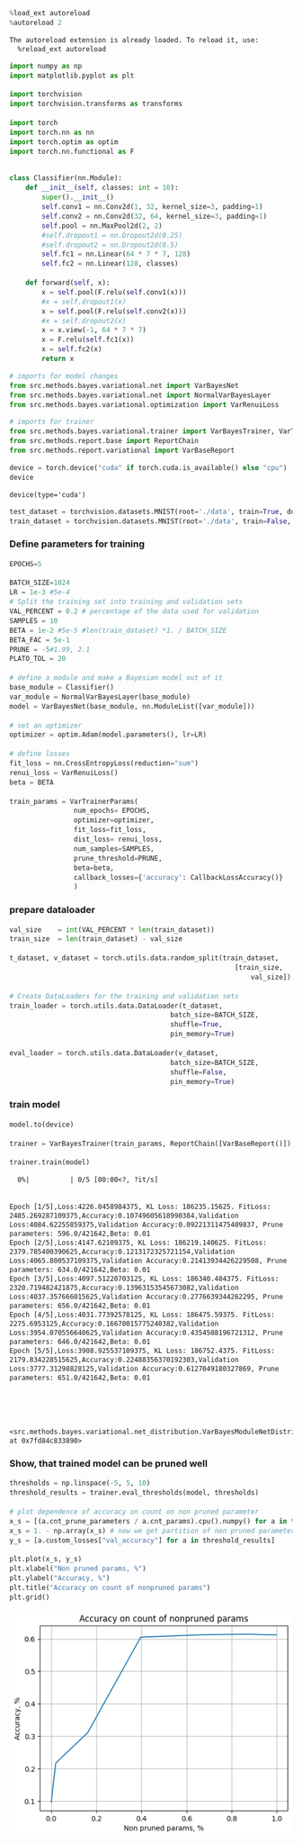```python
%load_ext autoreload
%autoreload 2
```

    The autoreload extension is already loaded. To reload it, use:
      %reload_ext autoreload



```python
import numpy as np
import matplotlib.pyplot as plt

import torchvision
import torchvision.transforms as transforms

import torch
import torch.nn as nn 
import torch.optim as optim 
import torch.nn.functional as F
```


```python

class Classifier(nn.Module): 
    def __init__(self, classes: int = 10): 
        super().__init__() 
        self.conv1 = nn.Conv2d(1, 32, kernel_size=3, padding=1) 
        self.conv2 = nn.Conv2d(32, 64, kernel_size=3, padding=1) 
        self.pool = nn.MaxPool2d(2, 2) 
        #self.dropout1 = nn.Dropout2d(0.25) 
        #self.dropout2 = nn.Dropout2d(0.5) 
        self.fc1 = nn.Linear(64 * 7 * 7, 128) 
        self.fc2 = nn.Linear(128, classes) 
  
    def forward(self, x): 
        x = self.pool(F.relu(self.conv1(x))) 
        #x = self.dropout1(x) 
        x = self.pool(F.relu(self.conv2(x))) 
        #x = self.dropout2(x) 
        x = x.view(-1, 64 * 7 * 7) 
        x = F.relu(self.fc1(x)) 
        x = self.fc2(x) 
        return x
```


```python
# imports for model changes
from src.methods.bayes.variational.net import VarBayesNet
from src.methods.bayes.variational.net import NormalVarBayesLayer
from src.methods.bayes.variational.optimization import VarRenuiLoss
```


```python
# imports for trainer
from src.methods.bayes.variational.trainer import VarBayesTrainer, VarTrainerParams, Beta_Scheduler_Plato, CallbackLossAccuracy
from src.methods.report.base import ReportChain
from src.methods.report.variational import VarBaseReport
```


```python
device = torch.device("cuda" if torch.cuda.is_available() else "cpu")
device
```




    device(type='cuda')




```python
test_dataset = torchvision.datasets.MNIST(root='./data', train=True, download=True, transform=transforms.ToTensor())
train_dataset = torchvision.datasets.MNIST(root='./data', train=False, download=True, transform=transforms.ToTensor())
```

### Define parameters for training


```python
EPOCHS=5

BATCH_SIZE=1024
LR = 1e-3 #5e-4
# Split the training set into training and validation sets 
VAL_PERCENT = 0.2 # percentage of the data used for validation 
SAMPLES = 10
BETA = 1e-2 #5e-5 #len(train_dataset) *1. / BATCH_SIZE
BETA_FAC = 5e-1
PRUNE = -5#1.99, 2.1
PLATO_TOL = 20

# define a module and make a Bayesian model out of it
base_module = Classifier()
var_module = NormalVarBayesLayer(base_module)
model = VarBayesNet(base_module, nn.ModuleList([var_module]))

# set an optimizer
optimizer = optim.Adam(model.parameters(), lr=LR)

# define losses
fit_loss = nn.CrossEntropyLoss(reduction="sum") 
renui_loss = VarRenuiLoss()
beta = BETA

train_params = VarTrainerParams(
                num_epochs= EPOCHS, 
                optimizer=optimizer, 
                fit_loss=fit_loss, 
                dist_loss= renui_loss,
                num_samples=SAMPLES,
                prune_threshold=PRUNE,
                beta=beta,
                callback_losses={'accuracy': CallbackLossAccuracy()}
                )
```

### prepare dataloader


```python
val_size    = int(VAL_PERCENT * len(train_dataset)) 
train_size  = len(train_dataset) - val_size 

t_dataset, v_dataset = torch.utils.data.random_split(train_dataset,  
                                                        [train_size,  
                                                            val_size]) 

# Create DataLoaders for the training and validation sets 
train_loader = torch.utils.data.DataLoader(t_dataset,  
                                        batch_size=BATCH_SIZE,  
                                        shuffle=True, 
                                        pin_memory=True) 

eval_loader = torch.utils.data.DataLoader(v_dataset,  
                                        batch_size=BATCH_SIZE,  
                                        shuffle=False, 
                                        pin_memory=True)
```

### train model


```python
model.to(device)

trainer = VarBayesTrainer(train_params, ReportChain([VarBaseReport()]), train_loader, eval_loader)

trainer.train(model)
```


      0%|          | 0/5 [00:00<?, ?it/s]


    Epoch [1/5],Loss:4226.0458984375, KL Loss: 186235.15625. FitLoss: 2485.269287109375,Accuracy:0.10749605618990384,Validation Loss:4084.62255859375,Validation Accuracy:0.09221311475409837, Prune parameters: 596.0/421642,Beta: 0.01
    Epoch [2/5],Loss:4147.62109375, KL Loss: 186219.140625. FitLoss: 2379.785400390625,Accuracy:0.1213172325721154,Validation Loss:4065.800537109375,Validation Accuracy:0.21413934426229508, Prune parameters: 634.0/421642,Beta: 0.01
    Epoch [3/5],Loss:4097.51220703125, KL Loss: 186340.484375. FitLoss: 2320.719482421875,Accuracy:0.13963153545673082,Validation Loss:4037.357666015625,Validation Accuracy:0.2776639344262295, Prune parameters: 656.0/421642,Beta: 0.01
    Epoch [4/5],Loss:4031.77392578125, KL Loss: 186475.59375. FitLoss: 2275.6953125,Accuracy:0.16670015775240382,Validation Loss:3954.070556640625,Validation Accuracy:0.4354508196721312, Prune parameters: 646.0/421642,Beta: 0.01
    Epoch [5/5],Loss:3908.925537109375, KL Loss: 186752.4375. FitLoss: 2179.834228515625,Accuracy:0.22488356370192303,Validation Loss:3777.31298828125,Validation Accuracy:0.6127049180327869, Prune parameters: 651.0/421642,Beta: 0.01





    <src.methods.bayes.variational.net_distribution.VarBayesModuleNetDistribution at 0x7fd84c833890>



### Show, that  trained model can be pruned well


```python
thresholds = np.linspace(-5, 5, 10)
threshold_results = trainer.eval_thresholds(model, thresholds)

# plot dependence of accuracy on count on non pruned parameter
x_s = [(a.cnt_prune_parameters / a.cnt_params).cpu().numpy() for a in threshold_results]
x_s = 1. - np.array(x_s) # now we get partition of non pruned parameters
y_s = [a.custom_losses["val_accuracy"] for a in threshold_results]

plt.plot(x_s, y_s)
plt.xlabel("Non pruned params, %")
plt.ylabel("Accuracy, %")
plt.title("Accuracy on count of nonpruned params")
plt.grid()
```


    
![png](renui_example_files/renui_example_14_0.png)
    

